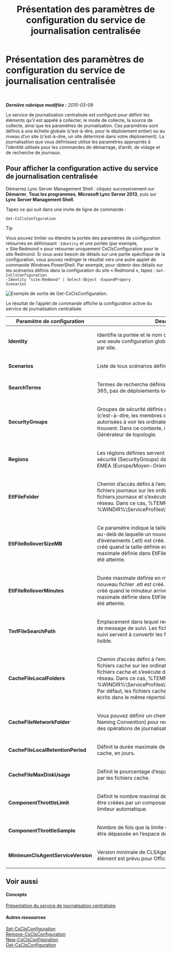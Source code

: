 ﻿---
title: Présentation des paramètres de configuration du service de journalisation centralisée
TOCTitle: Présentation des paramètres de configuration du service de journalisation centralisée
ms:assetid: 3c34e600-0b91-43dc-b4cc-90b6a70ee12e
ms:mtpsurl: https://technet.microsoft.com/fr-fr/library/JJ688029(v=OCS.15)
ms:contentKeyID: 49891312
ms.date: 05/20/2016
mtps_version: v=OCS.15
ms.translationtype: HT
---

# Présentation des paramètres de configuration du service de journalisation centralisée

 

_**Dernière rubrique modifiée :** 2015-03-09_

Le service de journalisation centralisée est configuré pour définir les éléments qu’il est appelé à collecter, le mode de collecte, la source de collecte, ainsi que les paramètres de journalisation. Ces paramètres sont définis à une échelle globale (c’est-à-dire, pour le déploiement entier) ou au niveau d’un site (c’est-à-dire, un site déterminé dans votre déploiement). La journalisation que vous définissez utilise les paramètres appropriés à l’identité utilisée pour les commandes de démarrage, d’arrêt, de vidage et de recherche de journaux.

## Pour afficher la configuration active du service de journalisation centralisée

Démarrez Lync Server Management Shell : cliquez successivement sur **Démarrer**, **Tous les programmes**, **Microsoft Lync Server 2013**, puis sur **Lync Server Management Shell**.

Tapez ce qui suit dans une invite de ligne de commande :

    Get-CsClsConfiguration

> [!TIP]  
> Vous pouvez limiter ou étendre la portée des paramètres de configuration retournés en définissant <code>-Identity</code> et une portée (par exemple, « Site:Redmond » pour retourner uniquement CsClsConfiguration pour le site Redmond. Si vous avez besoin de détails sur une partie spécifique de la configuration, vous pouvez rediriger le résultat vers une autre applet de commande Windows PowerShell. Par exemple, pour obtenir des détails sur les scénarios définis dans la configuration du site « Redmond », tapez : <code>Get-CsClsConfiguration -Identity &quot;site:Redmond&quot; | Select-Object -ExpandPropery Scenarios</code>

![Exemple de sortie de Get-CsClsConfiguration.](images/JJ688138.23f98ddc-fc48-499a-b6c5-752611f2a0b0(OCS.15).jpg "Exemple de sortie de Get-CsClsConfiguration.")

Le résultat de l’applet de commande affiche la configuration active du service de journalisation centralisée.


<table>
<colgroup>
<col style="width: 50%" />
<col style="width: 50%" />
</colgroup>
<thead>
<tr class="header">
<th>Paramètre de configuration</th>
<th>Description</th>
</tr>
</thead>
<tbody>
<tr class="odd">
<td><p><strong>Identity</strong></p></td>
<td><p>Identifie la portée et le nom de cette configuration. Il existe une seule configuration globale et une seule configuration par site.</p></td>
</tr>
<tr class="even">
<td><p><strong>Scenarios</strong></p></td>
<td><p>Liste de tous scénarios définis pour cette configuration.</p></td>
</tr>
<tr class="odd">
<td><p><strong>SearchTerms</strong></p></td>
<td><p>Termes de recherche définis pour la configuration. Office 365, pas de déploiements locaux.</p></td>
</tr>
<tr class="even">
<td><p><strong>SecurityGroups</strong></p></td>
<td><p>Groupes de sécurité définis déterminant les personnes (c’est-à-dire, les membres des groupes de sécurité) autorisées à voir les ordinateurs du sur lequel elles se trouvent. Dans ce contexte, il s’agit du site défini dans le Générateur de topologie.</p></td>
</tr>
<tr class="odd">
<td><p><strong>Regions</strong></p></td>
<td><p>Les régions définies servent à collecter les groupes de sécurité (SecurityGroups) dans une région, par exemple, EMEA (Europe/Moyen-Orient/Afrique).</p></td>
</tr>
<tr class="even">
<td><p><strong>EtlFileFolder</strong></p></td>
<td><p>Chemin d’accès défini à l’emplacement où sont écrits les fichiers journaux sur les ordinateurs. CLSAgent écrit les fichiers journaux et s’exécute dans le contexte du service réseau. Dans ce cas, %TEMP% s’étend vers %WINDIR%\ServiceProfiles\NetworkService\AppData\Local.</p></td>
</tr>
<tr class="odd">
<td><p><strong>EtlFileRolloverSizeMB</strong></p></td>
<td><p>Ce paramètre indique la taille maximale du fichier journal au-delà de laquelle un nouveau fichier journal de suivi d’événements (.etl) est créé. Un nouveau fichier journal est créé quand la taille définie est atteinte, même si la durée maximale définie dans EtlFileRolloverMinutes n’a pas encore été atteinte.</p></td>
</tr>
<tr class="even">
<td><p><strong>EtlFileRolloverMinutes</strong></p></td>
<td><p>Durée maximale définie en minutes au-delà de laquelle un nouveau fichier .etl est créé. Un nouveau fichier local est créé quand le minuteur arrive à expiration, même si la taille maximale définie dans EtlFileRolloverSizeMB n’a pas encore été atteinte.</p></td>
</tr>
<tr class="odd">
<td><p><strong>TmfFileSearchPath</strong></p></td>
<td><p>Emplacement dans lequel rechercher les fichiers au format de message de suivi. Les fichiers au format de message de suivi servent à convertir les fichiers binaires en format lisible.</p></td>
</tr>
<tr class="even">
<td><p><strong>CacheFileLocalFolders</strong></p></td>
<td><p>Chemin d’accès défini à l’emplacement où sont écrits les fichiers cache sur les ordinateurs. CLSAgent écrit les fichiers cache et s’exécute dans le contexte du service réseau. Dans ce cas, %TEMP% s’étend vers %WINDIR%\ServiceProfiles\NetworkService\AppData\Local. Par défaut, les fichiers cache et les fichiers journaux sont écrits dans le même répertoire.</p></td>
</tr>
<tr class="odd">
<td><p><strong>CacheFileNetworkFolder</strong></p></td>
<td><p>Vous pouvez définir un chemin d’accès UNC (Universal Naming Convention) pour recevoir les fichiers cache lors des opérations de journalisation.</p></td>
</tr>
<tr class="even">
<td><p><strong>CacheFileLocalRetentionPeriod</strong></p></td>
<td><p>Définit la durée maximale de conservation des fichiers cache, en jours.</p></td>
</tr>
<tr class="odd">
<td><p><strong>CacheFileMaxDiskUsage</strong></p></td>
<td><p>Définit le pourcentage d’espace disque pouvant être utilisé par les fichiers cache.</p></td>
</tr>
<tr class="even">
<td><p><strong>ComponentThrottleLimit</strong></p></td>
<td><p>Définit le nombre maximal de traces par seconde pouvant être créées par un composant avant le déclenchement du limiteur automatique.</p></td>
</tr>
<tr class="odd">
<td><p><strong>ComponentThrottleSample</strong></p></td>
<td><p>Nombre de fois que la limite ComponentThrottleLimit peut être dépassée en l’espace de 60 secondes.</p></td>
</tr>
<tr class="even">
<td><p><strong>MinimumClsAgentServiceVersion</strong></p></td>
<td><p>Version minimale de CLSAgent autorisée à s’exécuter. Cet élément est prévu pour Office 365.</p></td>
</tr>
</tbody>
</table>


## Voir aussi

#### Concepts

[Présentation du service de journalisation centralisée](lync-server-2013-overview-of-the-centralized-logging-service.md)  

#### Autres ressources

[Set-CsClsConfiguration](https://docs.microsoft.com/en-us/powershell/module/skype/Set-CsClsConfiguration)  
[Remove-CsClsConfiguration](https://docs.microsoft.com/en-us/powershell/module/skype/Remove-CsClsConfiguration)  
[New-CsClsConfiguration](https://docs.microsoft.com/en-us/powershell/module/skype/New-CsClsConfiguration)  
[Get-CsClsConfiguration](https://docs.microsoft.com/en-us/powershell/module/skype/Get-CsClsConfiguration)

